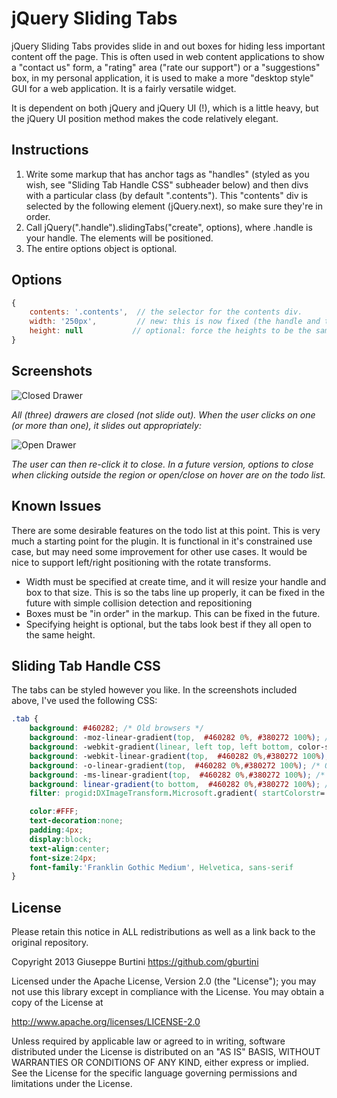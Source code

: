 # jQuery Sliding Tabs

jQuery Sliding Tabs provides slide in and out boxes for hiding less important content off the page. This is often used in web content applications to show a "contact us" form, a "rating" area ("rate our support") or a "suggestions" box, in my personal application, it is used to make a more "desktop style" GUI for a web application. It is a fairly versatile widget.

It is dependent on both jQuery and jQuery UI (!), which is a little heavy, but the jQuery UI position method makes the code relatively elegant.

## Instructions

1. Write some markup that has anchor tags as "handles" (styled as you wish, see "Sliding Tab Handle CSS" subheader below) and then divs with a particular class (by default ".contents"). This "contents" div is selected by the following element (jQuery.next), so make sure they're in order.
2. Call jQuery(".handle").slidingTabs("create", options), where .handle is your handle. The elements will be positioned.
3. The entire options object is optional.

## Options

```javascript
{
	contents: '.contents',  // the selector for the contents div.
	width: '250px',         // new: this is now fixed (the handle and the box get the same width)
	height: null           // optional: force the heights to be the same (recommended)
}
```

## Screenshots

![Closed Drawer](http://i.imgur.com/Lx8deUN.png)

*All (three) drawers are closed (not slide out). When the user clicks on one (or more than one), it slides out appropriately:*



![Open Drawer](http://i.imgur.com/FmSGWv2.png)

*The user can then re-click it to close. In a future version, options to close when clicking outside the region or open/close on hover are on the todo list.*



## Known Issues

There are some desirable features on the todo list at this point. This is very much a starting point for the plugin. It is functional in it's constrained use case, but may need some improvement for other use cases. It would be nice to support left/right positioning with the rotate transforms. 

* Width must be specified at create time, and it will resize your handle and box to that size. This is so the tabs line up properly, it can be fixed in the future with simple collision detection and repositioning
* Boxes must be "in order" in the markup. This can be fixed in the future.
* Specifying height is optional, but the tabs look best if they all open to the same height.


## Sliding Tab Handle CSS

The tabs can be styled however you like. In the screenshots included above, I've used the following CSS:

```css
.tab {  
	background: #460282; /* Old browsers */
	background: -moz-linear-gradient(top,  #460282 0%, #380272 100%); /* FF3.6+ */
	background: -webkit-gradient(linear, left top, left bottom, color-stop(0%,#460282), color-stop(100%,#380272)); /* Chrome,Safari4+ */
	background: -webkit-linear-gradient(top,  #460282 0%,#380272 100%); /* Chrome10+,Safari5.1+ */
	background: -o-linear-gradient(top,  #460282 0%,#380272 100%); /* Opera 11.10+ */
	background: -ms-linear-gradient(top,  #460282 0%,#380272 100%); /* IE10+ */
	background: linear-gradient(to bottom,  #460282 0%,#380272 100%); /* W3C */
	filter: progid:DXImageTransform.Microsoft.gradient( startColorstr='#460282', endColorstr='#380272',GradientType=0 ); /* IE6-9 */

	color:#FFF;
	text-decoration:none;
	padding:4px;
	display:block;
	text-align:center;
	font-size:24px;
	font-family:'Franklin Gothic Medium', Helvetica, sans-serif
}
```

## License 

Please retain this notice in ALL redistributions as well as a link back to the original repository.

Copyright 2013 Giuseppe Burtini      https://github.com/gburtini

Licensed under the Apache License, Version 2.0 (the "License");
you may not use this library except in compliance with the License.
You may obtain a copy of the License at

http://www.apache.org/licenses/LICENSE-2.0

Unless required by applicable law or agreed to in writing, software
distributed under the License is distributed on an "AS IS" BASIS,
WITHOUT WARRANTIES OR CONDITIONS OF ANY KIND, either express or implied.
See the License for the specific language governing permissions and
limitations under the License.
